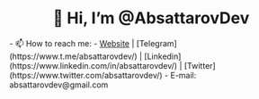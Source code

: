 <h1 align="center">👋 Hi, I’m @AbsattarovDev </h1>
- 📫 How to reach me:
- <a href="https://absattarov.uz/">Website</a> | [Telegram](https://www.t.me/absattarovdev/) | [Linkedin](https://www.linkedin.com/in/absattarovdev/) | [Twitter](https://www.twitter.com/absattarovdev/)
- E-mail: absattarovdev@gmail.com

<!---
AbsattarovDev/AbsattarovDev is a ✨ special ✨ repository because its `README.md` (this file) appears on your GitHub profile.
You can click the Preview link to take a look at your changes.
--->
